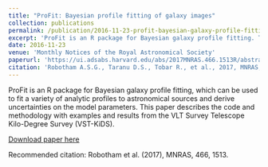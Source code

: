 ```yaml
---
title: "ProFit: Bayesian profile fitting of galaxy images"
collection: publications
permalink: /publication/2016-11-23-profit-bayesian-galaxy-profile-fitting
excerpt: 'ProFit is an R package for Bayesian galaxy profile fitting. This paper describes the code and methodology with examples and results from the VST-KiDS survey.'
date: 2016-11-23
venue: 'Monthly Notices of the Royal Astronomical Society'
paperurl: 'https://ui.adsabs.harvard.edu/abs/2017MNRAS.466.1513R/abstract'
citation: 'Robotham A.S.G., Taranu D.S., Tobar R., et al., 2017, MNRAS, 466, 1513.'
---
```

ProFit is an R package for Bayesian galaxy profile fitting, which can be used to fit a variety of analytic profiles to astronomical sources and derive uncertainties on the model parameters. This paper describes the code and methodology with examples and results from the VLT Survey Telescope Kilo-Degree Survey (VST-KiDS).

[Download paper here](https://academic.oup.com/mnras/article-pdf/466/2/1513/10867054/stw3039.pdf)

Recommended citation: Robotham et al. (2017), MNRAS, 466, 1513.
